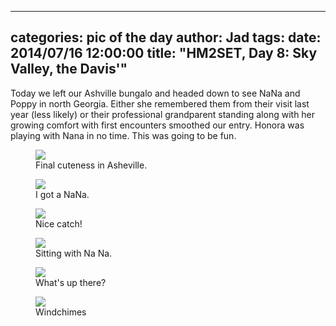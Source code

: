 
---
categories: pic of the day
author: Jad
tags: 
date: 2014/07/16 12:00:00
title: "HM2SET, Day 8: Sky Valley, the Davis'"
---
<p>
Today we left our Ashville bungalo and headed down to see NaNa and Poppy in north Georgia.  Either she remembered them from their visit last year (less likely) or their professional grandparent standing along with her growing comfort with first encounters smoothed our entry.  Honora was playing with Nana in no time.  This was going to be fun.
</p>

<figure>
<img src="/img/2014/07/16/img_20140716_120206707_medium.jpg" />
<figcaption>Final cuteness in Asheville.</figcaption>
</figure>

<figure>
<img src="/img/2014/07/16/img_20140716170502_medium.jpg" />
<figcaption>I got a NaNa.</figcaption>
</figure>

<figure>
<img src="/img/2014/07/16/img_20140716_173421370_medium.jpg" />
<figcaption>Nice catch!</figcaption>
</figure>

<figure>
<img src="/img/2014/07/16/img_20140716_171116089_medium.jpg" />
<figcaption>Sitting with Na Na.</figcaption>
</figure>

<figure>
<img src="/img/2014/07/16/img_20140716_174334033_medium.jpg" />
<figcaption>What's up there?</figcaption>
</figure>

<figure>
<img src="/img/2014/07/16/img_20140716_174357269_medium.jpg" />
<figcaption>Windchimes</figcaption>
</figure>
